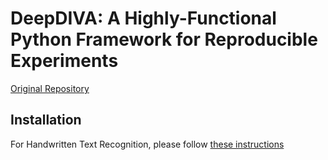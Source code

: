 # DeepDIVA: A Highly-Functional Python Framework for Reproducible Experiments

[Original Repository](https://github.com/DIVA-DIA/DeepDIVA)

## Installation

For Handwritten Text Recognition, please follow [these instructions](https://github.com/kbarrere/DeepDIVA/tree/htr)
